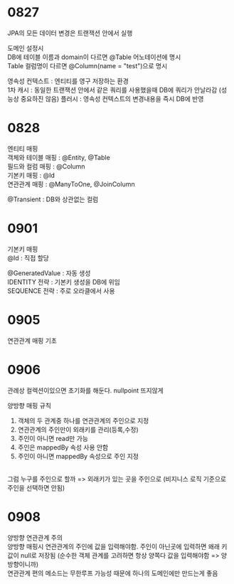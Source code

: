 # 0827

JPA의 모든 데이터 변경은 트랜잭션 안에서 실행<br>

도메인 설정시<br>
DB에 테이블 이름과 domain이 다르면 @Table 어노테이션에 명시<br>
Table 컬럼명이 다르면 @Column(name = "test")으로 명시

영속성 컨텍스트 : 엔티티를 영구 저장하는 환경<br>
1차 캐시 : 동일한 트랜잭션 안에서 같은 쿼리를 사용했을때 DB에 쿼리가 안날라감 (성능상 중요하진 않음)
플러시 : 영속성 컨텍스트의 변경내용을 즉시 DB에 반영<br>

# 0828
엔티티 매핑<br>
객체와 테이블 매핑 : @Entity, @Table<br>
필드와 컬럼 매핑 : @Column<br>
기본키 매핑 : @Id<br>
연관관계 매핑 : @ManyToOne, @JoinColumn<br>

@Transient : DB와 상관없는 컬럼

# 0901
기본키 매핑<br>
@Id : 직접 할당<br>

@GeneratedValue : 자동 생성<br>
IDENTITY 전략 : 기본키 생성을 DB에 위임<br>
SEQUENCE 전략 : 주로 오라클에서 사용

# 0905
연관관계 매핑 기초

# 0906
관례상 컬렉션이있으면 초기화를 해둔다. nullpoint 뜨지않게<br>

양방향 매핑 규칙<br>
1. 객체의 두 관계중 하나를 연관관계의 주인으로 지정
2. 연관관계의 주인만이 외래키를 관리(등록,수정)
3. 주인이 아니면 read만 가능
4. 주인은 mappedBy 속성 사용 안함
5. 주인이 아니면 mappedBy 속성으로 주인 지정

<br>
그럼 누구를 주인으로 할까 => 외래키가 있는 곳을 주인으로 (비지니스 로직 기준으로 주인을 선택하면 안됨)

# 0908
양방향 연관관계 주의<br>
양방향 매핑시 연관관계의 주인에 값을 입력해야함. 주인이 아닌곳에 입력하면 왜래 키 값이 null로 저장됨 (순수한 객체 관계를 고려하면 항상 양쪽다 값을 입력해야함 => 양방향이니까)<br>
연관관계 편의 메소드는 무한루프 가능성 때문에 하나의 도메인에만 만드는게 좋음
